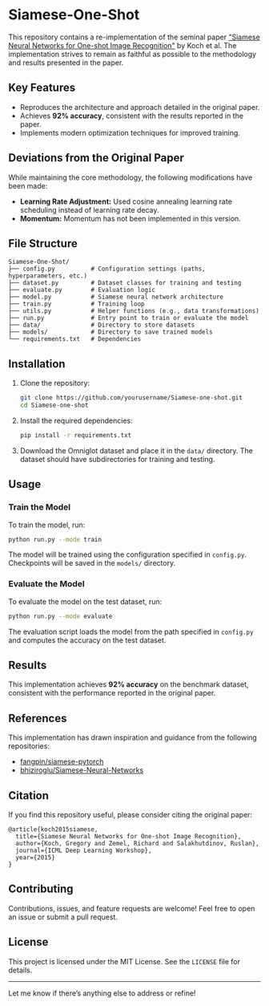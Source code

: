 # Siamese-One-Shot

This repository contains a re-implementation of the seminal paper ["Siamese Neural Networks for One-shot Image Recognition"](https://www.cs.cmu.edu/~rsalakhu/papers/oneshot1.pdf) by Koch et al. The implementation strives to remain as faithful as possible to the methodology and results presented in the paper.

## Key Features

- Reproduces the architecture and approach detailed in the original paper.
- Achieves **92% accuracy**, consistent with the results reported in the paper.
- Implements modern optimization techniques for improved training.

## Deviations from the Original Paper

While maintaining the core methodology, the following modifications have been made:
- **Learning Rate Adjustment:** Used cosine annealing learning rate scheduling instead of learning rate decay.
- **Momentum:** Momentum has not been implemented in this version.

## File Structure

```
Siamese-One-Shot/
├── config.py          # Configuration settings (paths, hyperparameters, etc.)
├── dataset.py         # Dataset classes for training and testing
├── evaluate.py        # Evaluation logic
├── model.py           # Siamese neural network architecture
├── train.py           # Training loop
├── utils.py           # Helper functions (e.g., data transformations)
├── run.py             # Entry point to train or evaluate the model
├── data/              # Directory to store datasets
├── models/            # Directory to save trained models
└── requirements.txt   # Dependencies
```

## Installation

1. Clone the repository:
   ```bash
   git clone https://github.com/yourusername/Siamese-one-shot.git
   cd Siamese-one-shot
   ```

2. Install the required dependencies:
   ```bash
   pip install -r requirements.txt
   ```

3. Download the Omniglot dataset and place it in the `data/` directory. The dataset should have subdirectories for training and testing.

## Usage

### Train the Model

To train the model, run:
```bash
python run.py --mode train
```

The model will be trained using the configuration specified in `config.py`. Checkpoints will be saved in the `models/` directory.

### Evaluate the Model

To evaluate the model on the test dataset, run:
```bash
python run.py --mode evaluate
```

The evaluation script loads the model from the path specified in `config.py` and computes the accuracy on the test dataset.

## Results

This implementation achieves **92% accuracy** on the benchmark dataset, consistent with the performance reported in the original paper.

## References

This implementation has drawn inspiration and guidance from the following repositories:
- [fangpin/siamese-pytorch](https://github.com/fangpin/siamese-pytorch)
- [bhiziroglu/Siamese-Neural-Networks](https://github.com/bhiziroglu/Siamese-Neural-Networks/tree/master)

## Citation

If you find this repository useful, please consider citing the original paper:
```
@article{koch2015siamese,
  title={Siamese Neural Networks for One-shot Image Recognition},
  author={Koch, Gregory and Zemel, Richard and Salakhutdinov, Ruslan},
  journal={ICML Deep Learning Workshop},
  year={2015}
}
```

## Contributing

Contributions, issues, and feature requests are welcome! Feel free to open an issue or submit a pull request.

## License

This project is licensed under the MIT License. See the `LICENSE` file for details.

---

Let me know if there’s anything else to address or refine!
